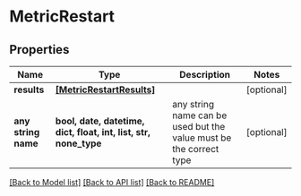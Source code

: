 # MetricRestart


## Properties
Name | Type | Description | Notes
------------ | ------------- | ------------- | -------------
**results** | [**[MetricRestartResults]**](MetricRestartResults.md) |  | [optional] 
**any string name** | **bool, date, datetime, dict, float, int, list, str, none_type** | any string name can be used but the value must be the correct type | [optional]

[[Back to Model list]](../README.md#documentation-for-models) [[Back to API list]](../README.md#documentation-for-api-endpoints) [[Back to README]](../README.md)


